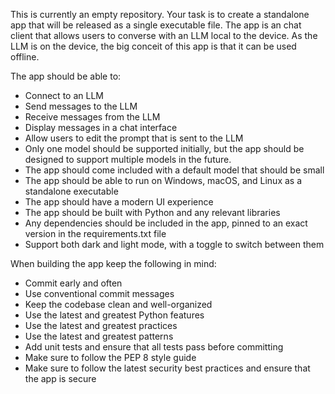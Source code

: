 This is currently an empty repository. Your task is to create a standalone app that will be released as a single executable file. The app is an chat client that allows users to converse with an LLM local to the device. As the LLM is on the device, the big conceit of this app is that it can be used offline.

The app should be able to:

- Connect to an LLM
- Send messages to the LLM
- Receive messages from the LLM
- Display messages in a chat interface
- Allow users to edit the prompt that is sent to the LLM
- Only one model should be supported initially, but the app should be designed to support multiple models in the future.
- The app should come included with a default model that should be small
- The app should be able to run on Windows, macOS, and Linux as a standalone executable
- The app should have a modern UI experience
- The app should be built with Python and any relevant libraries
- Any dependencies should be included in the app, pinned to an exact version in the requirements.txt file
- Support both dark and light mode, with a toggle to switch between them

When building the app keep the following in mind:

- Commit early and often
- Use conventional commit messages
- Keep the codebase clean and well-organized
- Use the latest and greatest Python features
- Use the latest and greatest practices
- Use the latest and greatest patterns
- Add unit tests and ensure that all tests pass before committing
- Make sure to follow the PEP 8 style guide
- Make sure to follow the latest security best practices and ensure that the app is secure
